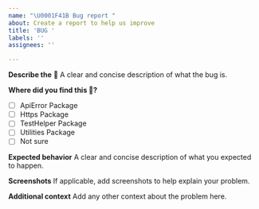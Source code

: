 ```yaml
---
name: "\U0001F41B Bug report "
about: Create a report to help us improve
title: 'BUG '
labels: ''
assignees: ''

---
```


**Describe the** 🐛
A clear and concise description of what the bug is.

**Where did you find this 🐛?**
 - [ ] ApiError Package 
 - [ ] Https Package
 - [ ] TestHelper Package
 - [ ] Utilities Package
 - [ ] Not sure

**Expected behavior**
A clear and concise description of what you expected to happen.

**Screenshots**
If applicable, add screenshots to help explain your problem.

**Additional context**
Add any other context about the problem here.
